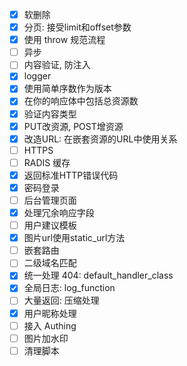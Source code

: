 * [x] 软删除
* [x] 分页: 接受limit和offset参数
* [x] 使用 throw 规范流程
* [ ] 异步
* [ ] 内容验证, 防注入
* [x] logger
* [x] 使用简单序数作为版本
* [x] 在你的响应体中包括总资源数
* [x] 验证内容类型
* [x] PUT改资源, POST增资源
* [x] 改造URL: 在嵌套资源的URL中使用关系
* [ ] HTTPS
* [ ] RADIS 缓存
* [x] 返回标准HTTP错误代码
* [x] 密码登录
* [ ] 后台管理页面
* [x] 处理冗余响应字段
* [ ] 用户建议模板
* [x] 图片url使用static_url方法
* [ ] 嵌套路由
* [ ] 二级域名匹配
* [x] 统一处理 404: default_handler_class
* [x] 全局日志: log_function
* [ ] 大量返回: 压缩处理
* [x] 用户昵称处理
* [ ] 接入 Authing
* [ ] 图片加水印
* [ ] 清理脚本
